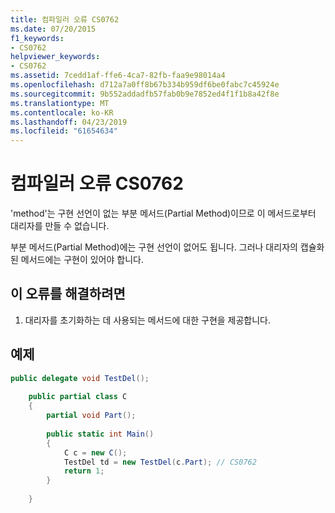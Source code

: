 ```yaml
---
title: 컴파일러 오류 CS0762
ms.date: 07/20/2015
f1_keywords:
- CS0762
helpviewer_keywords:
- CS0762
ms.assetid: 7cedd1af-ffe6-4ca7-82fb-faa9e98014a4
ms.openlocfilehash: d712a7a0ff8b67b334b959df6be0fabc7c45924e
ms.sourcegitcommit: 9b552addadfb57fab0b9e7852ed4f1f1b8a42f8e
ms.translationtype: MT
ms.contentlocale: ko-KR
ms.lasthandoff: 04/23/2019
ms.locfileid: "61654634"
---
```

# <a name="compiler-error-cs0762"></a>컴파일러 오류 CS0762
'method'는 구현 선언이 없는 부분 메서드(Partial Method)이므로 이 메서드로부터 대리자를 만들 수 없습니다.  
  
 부분 메서드(Partial Method)에는 구현 선언이 없어도 됩니다. 그러나 대리자의 캡슐화된 메서드에는 구현이 있어야 합니다.  
  
## <a name="to-correct-this-error"></a>이 오류를 해결하려면  
  
1. 대리자를 초기화하는 데 사용되는 메서드에 대한 구현을 제공합니다.  
  
## <a name="example"></a>예제  
  
```csharp  
public delegate void TestDel();  
  
    public partial class C  
    {  
        partial void Part();  
  
        public static int Main()  
        {  
            C c = new C();  
            TestDel td = new TestDel(c.Part); // CS0762  
            return 1;  
        }  
  
    }  
```
